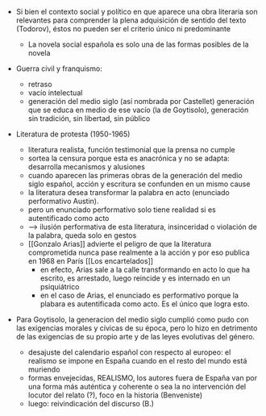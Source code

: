 - Si bien el contexto social y político en que aparece una obra literaria son relevantes para comprender la plena adquisición de sentido del texto (Todorov), éstos no pueden ser el criterio único ni predominante
	- La novela social española es solo una de las formas posibles de la novela
- Guerra civil y franquismo: 
	- retraso 
	- vacío intelectual
	- generación del medio siglo (así nombrada por Castellet) generación que se educa en medio de ese vacío (la de Goytisolo), generación sin tradición, sin libertad, sin público
- Literatura de protesta (1950-1965)
	- literatura realista, función testimonial que la prensa no cumple
	- sortea la censura porque esta es anacrónica y no se adapta: desarrolla mecanismos y alusiones
	- cuando aparecen las primeras obras de la generación del medio siglo español, acción y escritura se confunden en un mismo cause
	- la literatura desea transformar la palabra en acto (enunciado performativo Austin). 
	- pero un enunciado performativo solo tiene realidad si es autentificado como acto
	- --> ilusión performativa de esta literatura, insinceridad o violación de la palabra, queda solo en gestos
	- [[Gonzalo Arias]] advierte el peligro de que la literatura comprometida nunca pase realmente a la acción y por eso publica en 1968 en París [[Los encartelados]]
		- en efecto, Arias sale a la calle transformando en acto lo que ha escrito, es arrestado, luego reincide y es internado en un psiquiátrico 
		- en el caso de Arias, el enunciado es performativo porque la plabara es autentificada como acto. Es el único que logra esto.

- Para Goytisolo, la generacion del medio siglo cumplió como pudo con las exigencias morales y cívicas de su época, pero lo hizo en detrimento de las exigencias de su propio arte y de las leyes evolutivas del género.
	- desajuste del calendario español con respecto al europeo: el realismo se impone en España cuando en el resto del mundo está muriendo
	- formas envejecidas, REALISMO, los autores fuera de España van por una forma más auténtica y coherente o sea la no intervención del locutor del relato (?), foco en la historia (Benveniste)
	- luego: reivindicación del discurso (B.)